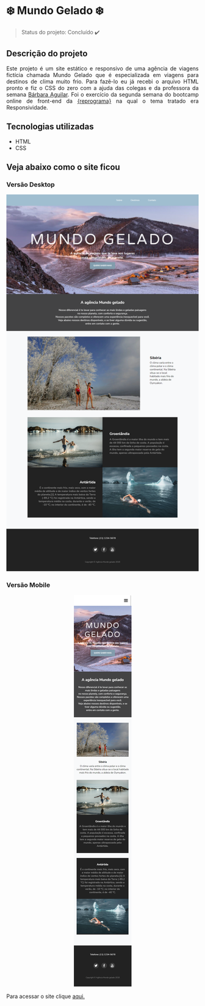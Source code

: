 # :snowflake: Mundo Gelado :snowflake:

> Status do projeto: Concluído :heavy_check_mark:

## Descrição do projeto

<p align="justify">Este projeto é um site estático e responsivo de uma agência de viagens fictícia chamada Mundo Gelado que é especializada em viagens para
destinos de clima muito frio. Para fazê-lo eu já recebi o arquivo HTML pronto e fiz o CSS do zero com a ajuda das colegas e da professora da semana 
<a href="https://github.com/barbara-aguilar">Bárbara Aguilar</a>.
Foi o exercício da segunda semana do bootcamp online de front-end da <a href="https://reprograma.com.br/">{reprograma}</a> na qual o tema
tratado era Responsividade.

## Tecnologias utilizadas
- HTML
- CSS

## Veja abaixo como o site ficou 
  ### Versão Desktop

<img src="img/Mundo Gelado pronto.png">
  
  ### Versão Mobile

<p align="center">
  <img src="img/Mundo Gelado pronto mobile.png">
</p>

Para acessar o site clique <a target="_blank" href="https://raqcalazans.github.io/MundoGelado/">aqui.</a>
